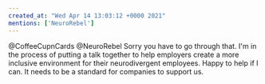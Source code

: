 ```yaml
---
created_at: "Wed Apr 14 13:03:12 +0000 2021"
mentions: ['NeuroRebel']
---
```


@CoffeeCupnCards @NeuroRebel Sorry you have to go through that. I'm in the process of putting a talk together to help employers create a more inclusive environment for their neurodivergent employees. Happy to help if I can. It needs to be a standard for companies to support us.